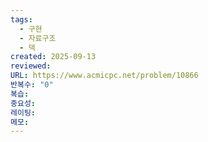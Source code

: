 ```yaml
---
tags:
  - 구현
  - 자료구조
  - 덱
created: 2025-09-13
reviewed:
URL: https://www.acmicpc.net/problem/10866
반복수: "0"
복습:
중요성:
레이팅:
메모:
---
```

